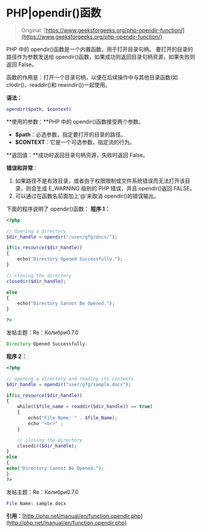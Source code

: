 # PHP|opendir()函数

> Original: [https://www.geeksforgeeks.org/php-opendir-function/](https://www.geeksforgeeks.org/php-opendir-function/)

PHP 中的 opendir()函数是一个内置函数，用于打开目录句柄。 要打开的目录的路径作为参数发送给 opendir()函数，如果成功则返回目录句柄资源，如果失败则返回 False。

函数的作用是：打开一个目录句柄，以便在后续操作中与其他目录函数(如 clodir()、readdir()和 rewindir())一起使用。

**语法：**

```php
opendir($path, $context)
```

**使用的参数：**PHP 中的 opendir()函数接受两个参数。

*   **$path**：必选参数，指定要打开的目录的路径。
*   **$CONTEXT**：它是一个可选参数，指定流的行为。

**返回值：**成功时返回目录句柄资源，失败时返回 False。

**错误和异常**：

1.  如果路径不是有效目录，或者由于权限限制或文件系统错误而无法打开该目录，则会生成 E_WARNING 级别的 PHP 错误，并且 opendir()返回 FALSE。
2.  可以通过在函数名前面加上‘@’来取消 opendir()的错误输出。

下面的程序说明了 opendir()函数：
**程序 1：**

```php
<?php

// Opening a directory
$dir_handle = opendir("/user/gfg/docs/");

if(is_resource($dir_handle))
{ 
    echo("Directory Opened Successfully.");
} 

// closing the directory
closedir($dir_handle);

else
{
    echo("Directory Cannot Be Opened.");
} 

?>
```

发帖主题：Re：Колибри0.7.0

```php
Directory Opened Successfully.

```

**程序 2：**

```php
<?php

// opening a directory and reading its contents
$dir_handle = opendir("user/gfg/sample.docx");

if(is_resource($dir_handle)) 
{ 
    while(($file_name = readdir($dir_handle)) == true) 
    { 
        echo("File Name: " . $file_Name);
        echo "<br>" ; 
    } 

    // closing the directory
    closedir($dir_handle);
}
else
{
echo("Directory Cannot Be Opened.");
}
?>
```

发帖主题：Re：Колибри0.7.0

```php
File Name: sample.docx

```

**引用：**[http://php.net/manual/en/function.opendir.php](http://php.net/manual/en/function.opendir.php)